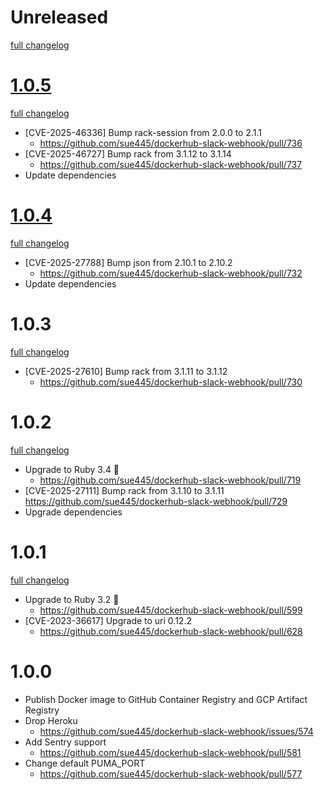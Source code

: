 # Unreleased
[full changelog](http://github.com/sue445/dockerhub-slack-webhook/compare/1.0.5...main)

# [1.0.5](https://github.com/sue445/dockerhub-slack-webhook/releases/tag/1.0.5)
[full changelog](http://github.com/sue445/dockerhub-slack-webhook/compare/1.0.4...1.0.5)

* [CVE-2025-46336] Bump rack-session from 2.0.0 to 2.1.1
  * https://github.com/sue445/dockerhub-slack-webhook/pull/736
* [CVE-2025-46727] Bump rack from 3.1.12 to 3.1.14
  * https://github.com/sue445/dockerhub-slack-webhook/pull/737
* Update dependencies

# [1.0.4](https://github.com/sue445/dockerhub-slack-webhook/releases/tag/1.0.4)
[full changelog](http://github.com/sue445/dockerhub-slack-webhook/compare/1.0.3...1.0.4)

* [CVE-2025-27788] Bump json from 2.10.1 to 2.10.2
  * https://github.com/sue445/dockerhub-slack-webhook/pull/732
* Update dependencies

# 1.0.3
[full changelog](http://github.com/sue445/dockerhub-slack-webhook/compare/1.0.2...1.0.3)

* [CVE-2025-27610] Bump rack from 3.1.11 to 3.1.12
  * https://github.com/sue445/dockerhub-slack-webhook/pull/730

# 1.0.2
[full changelog](http://github.com/sue445/dockerhub-slack-webhook/compare/1.0.1...1.0.2)

* Upgrade to Ruby 3.4 :gem:
  * https://github.com/sue445/dockerhub-slack-webhook/pull/719
* [CVE-2025-27111] Bump rack from 3.1.10 to 3.1.11
  https://github.com/sue445/dockerhub-slack-webhook/pull/729
* Upgrade dependencies

# 1.0.1
[full changelog](http://github.com/sue445/dockerhub-slack-webhook/compare/1.0.0...1.0.1)

* Upgrade to Ruby 3.2 :gem:
  * https://github.com/sue445/dockerhub-slack-webhook/pull/599
* [CVE-2023-36617] Upgrade to uri 0.12.2
  * https://github.com/sue445/dockerhub-slack-webhook/pull/628

# 1.0.0
* Publish Docker image to GitHub Container Registry and GCP Artifact Registry
* Drop Heroku
  * https://github.com/sue445/dockerhub-slack-webhook/issues/574
* Add Sentry support
  * https://github.com/sue445/dockerhub-slack-webhook/pull/581
* Change default PUMA_PORT
  * https://github.com/sue445/dockerhub-slack-webhook/pull/577
